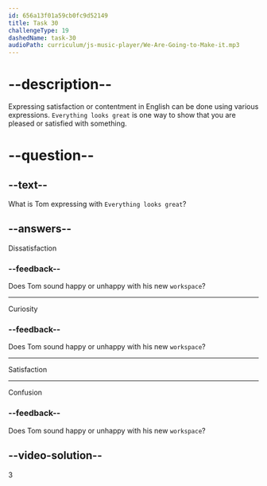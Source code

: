 ```yaml
---
id: 656a13f01a59cb0fc9d52149
title: Task 30
challengeType: 19
dashedName: task-30
audioPath: curriculum/js-music-player/We-Are-Going-to-Make-it.mp3
---
```


<!--
AUDIO REFERENCE:
Maria: Everything looks great.
-->

# --description--

Expressing satisfaction or contentment in English can be done using various expressions. `Everything looks great` is one way to show that you are pleased or satisfied with something.

# --question--

## --text--

What is Tom expressing with `Everything looks great`?

## --answers--

Dissatisfaction

### --feedback--

Does Tom sound happy or unhappy with his new `workspace`?

---

Curiosity

### --feedback--

Does Tom sound happy or unhappy with his new `workspace`?

---

Satisfaction

---

Confusion

### --feedback--

Does Tom sound happy or unhappy with his new `workspace`?

## --video-solution--

3
